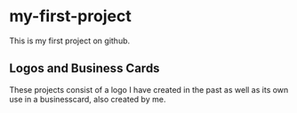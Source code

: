 # my-first-project
This is my first project on github.

## Logos and Business Cards

 These projects consist of a logo I have created in the past as well as its own use in a businesscard, also created by me.
